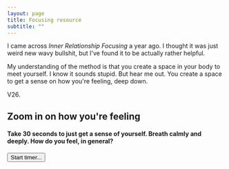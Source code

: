 ```yaml
---
layout: page
title: Focusing resource
subtitle: ""
---
```


<style type="text/css" rel="stylesheet">  
.hidden{ display: none; }

.button-clicked {
  background: red;
}

.base-timer {
  position: relative;
  width: 300px;
  height: 300px;
}

.base-timer__svg {
  transform: scaleX(-1);
}

.base-timer__circle {
  fill: none;
  stroke: none;
}

.base-timer__path-elapsed {
  stroke-width: 7px;
  stroke: grey;
}

.base-timer__path-remaining {
  stroke-width: 7px;
  stroke-linecap: round;
  transform: rotate(90deg);
  transform-origin: center;
  transition: 1s linear all;
  fill-rule: nonzero;
  stroke: currentColor;
}

.base-timer__path-remaining.green {
  color: rgb(65, 184, 131);
}

.base-timer__path-remaining.orange {
  color: orange;
}

.base-timer__path-remaining.red {
  color: red;
}

.base-timer__label {
  position: absolute;
  width: 300px;
  height: 300px;
  top: 0;
  display: flex;
  align-items: center;
  justify-content: center;
  font-size: 48px;
}
</style>




I came across *Inner Relationship Focusing* a year ago. I thought it was just weird new wavy bullshit, but I've found it to be actually rather helpful.

My understanding of the method is that you create a space in your body to meet yourself. I know it sounds stupid. But hear me out. You create a space to get a sense on how you're feeling, deep down. 

V26.

<h2> Zoom in on how you're feeling </h2>
<!--Timer portion-->
<div id="Q0" class="">
  <h4> Take 30 seconds to just get a sense of yourself. Breath calmly and deeply. How do you feel, in general?</h4>
  <input id="timer1" type="button" value="Start timer..." />
<div id='countdown1'></div>
</div>

<!--Question one-->
<div id="Q1" class="hidden">
  <h4> Do you notice a weight to your body? Or a springiness? </h4>
  <button class="option1">Feeling light</button> 
  <button class="option1">Intermediate</button>
  <button class="option1">Feeling heavy</button>
</div>

<!--Question two-->
<div id="Q2" class="hidden">
  <h4> Where in the body do I sense something taking my attention (e.g., tightness, pressure, a knocking feeling, ...)</h4>
  <button class="option2">My chest</button> 
  <button class="option2">My belly</button>
  <button class="option2">Elsewhere</button>
</div>

<!--Question three, with new timer...-->
<div id="Q3" class="hidden">
  <h4> Welcome the feeling, say "I am sensing ... in me, and I'm saying hello to that feeling"</h4>
  <div id='countdown2'></div>
</div>

<div id="Q4" class="hidden">
  <h4> "Try and characterize the feeling. For example, " </h4>
</div>


<script src="https://ajax.googleapis.com/ajax/libs/jquery/2.1.1/jquery.min.js"></script>
<script>
  
$("#button").click(function() {
  $("#button").addClass('button-clicked');
});
  

var Q0 = document.getElementById('Q0');
var Q1 = document.getElementById('Q1');
var Q2 = document.getElementById('Q2');
var btn1 = document.getElementsByClassName('option1');
var btn2 = document.getElementsByClassName('option2');

for(var i=0; i<btn1.length; i++){
    btn1[i].addEventListener("click", function(){ 
  Q2.className = ''; 
})
}

for(var i=0; i<btn2.length; i++){
    btn2[i].addEventListener("click", function(){ 
  Q3.className = ''; 
  countdown('countdown2', 20,'Q4');
})
}
  
  
  
  
  
  
  
  
  
  
// Countdown timer stuff  
function countdown(element, seconds, next_class) {
    // Fetch the display element
    seconds = seconds*100;
    var total_time=seconds;
    var el = document.getElementById(element);
    
    var nex = document.getElementById(next_class)
    
    
    

    // Set the timer
    var interval = setInterval(function() {
        if(seconds == 0) {
            clearInterval(interval);
            return;
        }
        if(seconds < (5)*100) {
          nex.className = '';
        }
        el.innerHTML = `
<div class="base-timer";>
  <svg class="base-timer__svg" viewBox="0 0 100 100" xmlns="http://www.w3.org/2000/svg">
    <g class="base-timer__circle">
      <circle class="base-timer__path-elapsed" cx="50" cy="50" r="25"></circle>
      <path id="base-timer-path-remaining" stroke-dasharray="`+ (seconds)/total_time*157 + ` 157" class="base-timer__path-remaining green" d="
          M 30, 30
          m -5, 20
          a 25,25 0 1,0 50,0
          a 25,25 0 1,0 -50,0
        "></path>
    </g>
  </svg>
  <span id="base-timer-label" class="base-timer__label">`+ Math.floor(seconds/100+0.5) +`</span>
</div>`;
        
    seconds--;
    }, 10); // Update every 10 ms
}

function fixedcount(element, seconds) {
    // Fetch the display element
    seconds = seconds*100;
    var total_time=seconds;
    var el = document.getElementById(element);
    // Set the timer
        el.innerHTML = `
<div class="base-timer";>
  <svg class="base-timer__svg" viewBox="0 0 100 100" xmlns="http://www.w3.org/2000/svg">
    <g class="base-timer__circle">
      <circle class="base-timer__path-elapsed" cx="50" cy="50" r="25"></circle>
      <path id="base-timer-path-remaining" stroke-dasharray="`+ (seconds)/total_time*157 + ` 157" class="base-timer__path-remaining green" d="
          M 30, 30
          m -5, 20
          a 25,25 0 1,0 50,0
          a 25,25 0 1,0 -50,0
        "></path>
    </g>
  </svg>
  <span id="base-timer-label" class="base-timer__label">`+ Math.floor(seconds/100+0.5) +`</span>
</div>`;
}



// Make buttons load timers
var start1 = document.getElementById('timer1');

fixedcount('countdown1', 30) 

start1.onclick = function() {
    countdown('countdown1', 30,'Q1');
}
</script>
